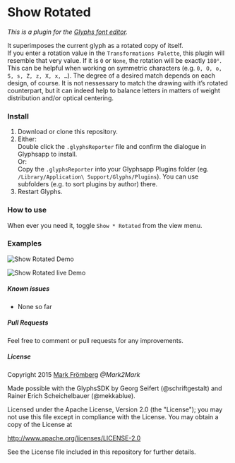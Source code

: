 # Show Rotated

*This is a plugin for the [Glyphs font editor](http://glyphsapp.com/).*  

It superimposes the current glyph as a rotated copy of itself.  
If you enter a rotation value in the `Transformations Palette`, this plugin will resemble that very value. If it is `0` or `None`, the rotation will be exactly `180°`.  
This can be helpful when working on symmetric characters (e.g. `0, O, o, S, s, Z, z, X, x, …`). The degree of a desired match depends on each design, of course. It is not nessessary to match the drawing with it’s rotated counterpart, but it can indeed help to balance letters in matters of weight distribution and/or optical centering.

### Install

1. Download or clone this repository.
2. Either:  
   Double click the `.glyphsReporter` file and confirm the dialogue in Glyphsapp to install.  
   Or:  
   Copy the `.glyphsReporter` into your Glyphsapp Plugins folder (eg. `/Library/Application\ Support/Glyphs/Plugins`). You can use subfolders (e.g. to sort plugins by author) there.
3. Restart Glyphs.

### How to use

When ever you need it, toggle `Show * Rotated` from the view menu.

### Examples

![Show Rotated Demo](https://github.com/Mark2Mark/Glyphsapp-Plugins/blob/Screenshots/ShowRotated/Screenshots/ShowRotated-Mark-Froemberg-1200.png?raw=true "Show Rotated Demo")

![Show Rotated live Demo](https://github.com/Mark2Mark/Glyphsapp-Plugins/blob/Screenshots/ShowRotated/Screenshots/ShowRotated03_Mark-Froemberg.gif?raw=true "Show Rotated live Demo")

##### Known issues

- None so far

##### Pull Requests

Feel free to comment or pull requests for any improvements.

##### License

Copyright 2015 [Mark Frömberg](http://www.markfromberg.com/) *@Mark2Mark*

Made possible with the GlyphsSDK by Georg Seifert (@schriftgestalt) and Rainer Erich Scheichelbauer (@mekkablue).

Licensed under the Apache License, Version 2.0 (the "License");
you may not use this file except in compliance with the License.
You may obtain a copy of the License at

http://www.apache.org/licenses/LICENSE-2.0

See the License file included in this repository for further details.
